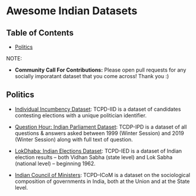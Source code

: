# Awesome Indian Datasets

## Table of Contents

- [Politics](#politics)

NOTE:
- **Community Call For Contributions:** Please open pull requests for any socially imporatant dataset that you come across! Thank you :)

## Politics

* [Individual Incumbency Dataset](https://tcpd.ashoka.edu.in/incumbency-mapping/): TCPD-IID is a dataset of candidates contesting elections with a unique politician identifier.

* [Question Hour: Indian Parliament Dataset](https://tcpd.ashoka.edu.in/question-hour/): TCDP-IPD is a dataset of all questions & answers asked between 1999 (Winter Session) and 2019 (Winter Session) along with full text of question.

* [LokDhaba: Indian Elections Dataset](https://tcpd.ashoka.edu.in/lok-dhaba/): TCPD-IED is a dataset of Indian election results – both Vidhan Sabha (state level) and Lok Sabha (national level) – beginning 1962.

* [Indian Council of Ministers](https://tcpd.ashoka.edu.in/indian-council-of-ministers/): TCPD–ICoM is a dataset on the sociological composition of governments in India, both at the Union and at the State level.

